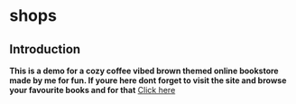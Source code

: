 # shops

## Introduction
**This is a demo for a cozy coffee vibed brown themed online bookstore made by me for fun. If youre here dont forget to visit the site and browse your favourite books and for that**
[Click here](https://arkybruh7.github.io/shops/shop.html)
